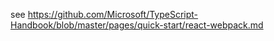 see https://github.com/Microsoft/TypeScript-Handbook/blob/master/pages/quick-start/react-webpack.md
